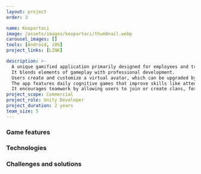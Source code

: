 ```yaml
---
layout: project
order: 3

name: Koopartaci
image: /assets/images/koopartaci/thumbnail.webp
carousel_images: []
tools: [Android, iOS]
project_links: [LINK]

description: >-
  A unique gamified application primarily designed for employees and traders of Kooperativa Insurance. \n
  It blends elements of gameplay with professional development. 
  Users create and customize a virtual avatar, which can be upgraded by earning points through a variety of tasks and challenges.
  The app features daily cognitive games that improve skills like attention, memory, and speed, as well as quizzes on insurance knowledge, company trivia, and product education. \n
  It encourages teamwork by allowing users to join or create clans, fostering collaboration and competition for in-game and real-world rewards across game seasons.
project_scope: Commercial
project_role: Unity Developer
project_duration: 2 years
team_size: 5
---
```


### Game features

### Technologies

### Challenges and solutions
